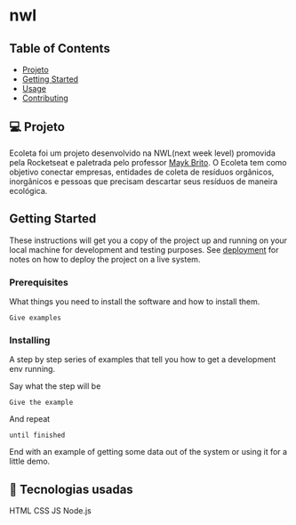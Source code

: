 # nwl

## Table of Contents

- [Projeto](#projeto)
- [Getting Started](#getting_started)
- [Usage](#usage)
- [Contributing](../CONTRIBUTING.md)

## 💻 Projeto <a name = "projeto"></a>

Ecoleta foi um projeto desenvolvido na NWL(next week level) promovida pela Rocketseat e paletrada pelo professor [Mayk Brito](#https://github.com/maykbrito). O Ecoleta tem como objetivo conectar empresas, entidades de coleta de resíduos orgânicos, inorgânicos e pessoas que precisam descartar seus resíduos de maneira ecológica.

## Getting Started <a name = "getting_started"></a>

These instructions will get you a copy of the project up and running on your local machine for development and testing purposes. See [deployment](#deployment) for notes on how to deploy the project on a live system.

### Prerequisites

What things you need to install the software and how to install them.

```
Give examples
```

### Installing

A step by step series of examples that tell you how to get a development env running.

Say what the step will be

```
Give the example
```

And repeat

```
until finished
```

End with an example of getting some data out of the system or using it for a little demo.

## 🚀 Tecnologias usadas <a name = "usage"></a>

HTML
CSS
JS
Node.js
